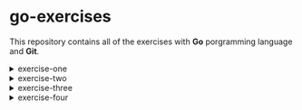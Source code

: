 # go-exercises

This repository contains all of the exercises with __Go__ porgramming language and __Git__.

<details>
<summary>exercise-one</summary>

* Enter in the hello folder
* Run the program _hello.go_
* Type in the terminal the following commands and "Hello World" will be printed as a result
```bash
cd hello
go run .
> Hello, World
```
</details>

<details>
<summary>exercise-two</summary>

* Enter in the function folder
* Run the program _function.go_
* Type in the terminal the following commands and "Hello World" alongside with "12" will be printed as results
```bash
cd function
go run function.go
> Hello, World
> 12
```
<details>
<summary>bonus</summary>

* Enter in the function-bonus folder
* Run the program _function-bonus.go_
* Type in the terminal the following commands and "Your result is" alongside with the sum of the two numbers you chose will be printed as results
```bash
cd function-bonus
go run function-bonus.go
> Type a number 
> Type an other number
> Your result is <sum>
```
</details>

<details>
<summary>bonus-bonus</summary>

* Enter in the bonus-bonus-ex-2 folder
* Run the program _bonus-bonus-ex-2.go_
* Type in the terminal the following commands and "Your result is" alongside with the result of the operation you chose will be printed
* If you use invalid operators this message will appear: `Operation not supported`
```bash
cd bonus-bonus-ex-2
go run bonus-bonus-ex-2.go
> Type a number 
> Choose an operator
> Type an other number
> Your result is <num>
```
</details>

<details>
<summary>3bonus</summary>

* Enter in the 3b-switch folder
* Run the program _3b-switch.go_
* Type in the terminal the following commands and it will be print the full operation alongside with its result 
* If you type 0 when the program asks the number of number this message will appear: `No operation required`
* If you use invalid operators this message will appear: `Operation not supported`
* If you choose 0 as a number in the division then you will recieve an error: date time `Operation not supported`
```bash
cd 3b-ex-2
go run 3b-ex-2.go
> Type a number 
> Choose an operator
> Type an other number
> ...
```
</details>

</details>

<details>
<summary>exercise-three</summary>

* Enter in the ex-3 folder
* Run the program _ex-3.go_
* Type in the terminal the following commands and you will recieve the first result from IMDb given your instructions
```bash
cd ex-3
go run ex-3.go
> Choose a type of search
> Choose a title
> {tt0327597 Title...}
```
</details>

<details>
<summary>exercise-four</summary>

* Enter in the ex-4 folder
* Run the program _ex-4.go_
* Type in the terminal the following commands and you will be able to see every request you get
* You may encounter errors along the way
* You're able to send request to your server by typing commands in onther termial that acts as a client
```bash
cd ex-4
go run ex-4.go
> [GIN] 2023/06/27 - 15:56:42 | 200 |      28.569µs |       127.0.
> 0.1 | GET      "/ping"
```
</details>
